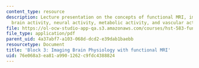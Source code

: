 ```yaml
---
content_type: resource
description: Lecture presentation on the concepts of functional MRI, imaging physiology,
  brain activity, neural activity, metabolic activity, and vascular activity.
file: https://ol-ocw-studio-app-qa.s3.amazonaws.com/courses/hst-583-functional-magnetic-resonance-imaging-data-acquisition-and-analysis-fall-2008/76e068a3ea81a9901262c9fdc4388824_1006_db_physiol1.pdf
file_type: application/pdf
parent_uid: 4a37abf7-a103-068d-dcd2-e39dab1baebb
resourcetype: Document
title: 'Block 3: Imaging Brain Physiology with functional MRI'
uid: 76e068a3-ea81-a990-1262-c9fdc4388824
---
```

